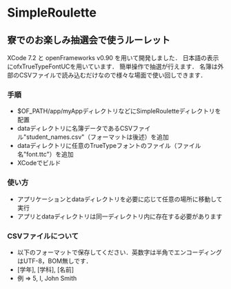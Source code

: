 # SimpleRoulette

## 寮でのお楽しみ抽選会で使うルーレット
XCode 7.2 と openFrameworks v0.90 を用いて開発しました．
日本語の表示にofxTrueTypeFontUCを用いています．
簡単操作で抽選が行えます．
名簿は外部のCSVファイルで読み込むだけなので様々な場面で使い回しできます．

### 手順
* $OF_PATH/app/myAppディレクトリなどにSimpleRouletteディレクトリを配置
* dataディレクトリに名簿データであるCSVファイル"student_names.csv"（フォーマットは後述）を追加
* dataディレクトリに任意のTrueTypeフォントのファイル（ファイル名"font.ttc"）を追加
* XCodeでビルド

### 使い方
* アプリケーションとdataディレクトリを必要に応じて任意の場所に移動して実行
* アプリとdataディレクトリは同一ディレクトリ内に存在する必要があります

### CSVファイルについて
* 以下のフォーマットで保存してください．英数字は半角でエンコーディングはUTF-8，BOM無しです．
* [学年], [学科], [名前]
* 例 => 5, I, John Smith
